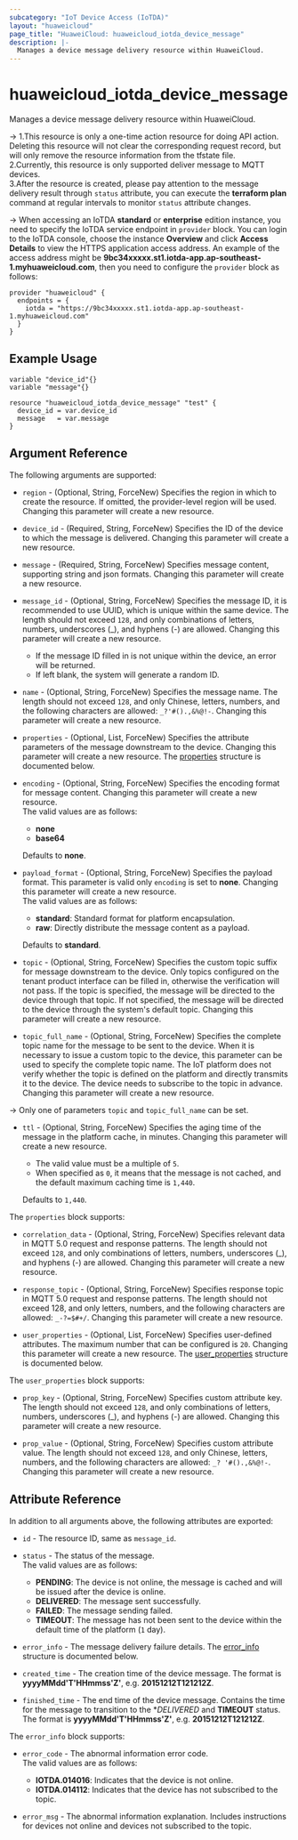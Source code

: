 ```yaml
---
subcategory: "IoT Device Access (IoTDA)"
layout: "huaweicloud"
page_title: "HuaweiCloud: huaweicloud_iotda_device_message"
description: |-
  Manages a device message delivery resource within HuaweiCloud.
---
```


# huaweicloud_iotda_device_message

Manages a device message delivery resource within HuaweiCloud.

-> 1.This resource is only a one-time action resource for doing API action. Deleting this resource will not clear
  the corresponding request record, but will only remove the resource information from the tfstate file.
  <br>2.Currently, this resource is only supported deliver message to MQTT devices.
  <br>3.After the resource is created, please pay attention to the message delivery result through `status` attribute,
  you can execute the **terraform plan** command at regular intervals to monitor `status` attribute changes.

-> When accessing an IoTDA **standard** or **enterprise** edition instance, you need to specify the IoTDA service
  endpoint in `provider` block.
  You can login to the IoTDA console, choose the instance **Overview** and click **Access Details**
  to view the HTTPS application access address. An example of the access address might be
  **9bc34xxxxx.st1.iotda-app.ap-southeast-1.myhuaweicloud.com**, then you need to configure the
  `provider` block as follows:

  ```hcl
  provider "huaweicloud" {
    endpoints = {
      iotda = "https://9bc34xxxxx.st1.iotda-app.ap-southeast-1.myhuaweicloud.com"
    }
  }
  ```

## Example Usage

```hcl
variable "device_id"{}
variable "message"{}

resource "huaweicloud_iotda_device_message" "test" {
  device_id = var.device_id
  message   = var.message
}
```

## Argument Reference

The following arguments are supported:

* `region` - (Optional, String, ForceNew) Specifies the region in which to create the resource.
  If omitted, the provider-level region will be used. Changing this parameter will create a new resource.

* `device_id` - (Required, String, ForceNew) Specifies the ID of the device to which the message is delivered.
  Changing this parameter will create a new resource.

* `message` - (Required, String, ForceNew) Specifies message content, supporting string and json formats.
  Changing this parameter will create a new resource.

* `message_id` - (Optional, String, ForceNew) Specifies the message ID, it is recommended to use UUID, which is unique
  within the same device. The length should not exceed `128`, and only combinations of letters, numbers,
  underscores (_), and hyphens (-) are allowed. Changing this parameter will create a new resource.
  + If the message ID filled in is not unique within the device, an error will be returned.
  + If left blank, the system will generate a random ID.

* `name` - (Optional, String, ForceNew) Specifies the message name. The length should not exceed `128`, and only
  Chinese, letters, numbers, and the following characters are allowed: `_?'#().,&%@!-`.
  Changing this parameter will create a new resource.

* `properties` - (Optional, List, ForceNew) Specifies the attribute parameters of the message downstream to the device.
  Changing this parameter will create a new resource.
  The [properties](#iotda_properties) structure is documented below.

* `encoding` - (Optional, String, ForceNew) Specifies the encoding format for message content.
  Changing this parameter will create a new resource.  
  The valid values are as follows:
  + **none**
  + **base64**

  Defaults to **none**.

* `payload_format` - (Optional, String, ForceNew) Specifies the payload format. This parameter is valid only `encoding`
  is set to **none**. Changing this parameter will create a new resource.  
  The valid values are as follows:
  + **standard**: Standard format for platform encapsulation.
  + **raw**: Directly distribute the message content as a payload.

  Defaults to **standard**.

* `topic` - (Optional, String, ForceNew) Specifies the custom topic suffix for message downstream to the device.
  Only topics configured on the tenant product interface can be filled in, otherwise the verification will not pass.
  If the topic is specified, the message will be directed to the device through that topic. If not specified, the
  message will be directed to the device through the system's default topic.
  Changing this parameter will create a new resource.

* `topic_full_name` - (Optional, String, ForceNew) Specifies the complete topic name for the message to be sent to the
  device. When it is necessary to issue a custom topic to the device, this parameter can be used to specify the complete
  topic name. The IoT platform does not verify whether the topic is defined on the platform and directly transmits it to
  the device. The device needs to subscribe to the topic in advance.
  Changing this parameter will create a new resource.

-> Only one of parameters `topic` and `topic_full_name` can be set.

* `ttl` - (Optional, String, ForceNew) Specifies the aging time of the message in the platform cache, in minutes.
  Changing this parameter will create a new resource.
  + The valid value must be a multiple of `5`.
  + When specified as `0`, it means that the message is not cached, and the default maximum caching time is `1,440`.

  Defaults to `1,440`.

<a name="iotda_properties"></a>
The `properties` block supports:

* `correlation_data` - (Optional, String, ForceNew) Specifies relevant data in MQTT 5.0 request and response patterns.
  The length should not exceed `128`, and only combinations of letters, numbers, underscores (_), and hyphens (-) are
  allowed. Changing this parameter will create a new resource.

* `response_topic` - (Optional, String, ForceNew) Specifies response topic in MQTT 5.0 request and response patterns.
  The length should not exceed 128, and only letters, numbers, and the following characters are allowed: `_-?=$#+/`.
  Changing this parameter will create a new resource.

* `user_properties` - (Optional, List, ForceNew) Specifies user-defined attributes. The maximum number that can be
  configured is `20`. Changing this parameter will create a new resource.
  The [user_properties](#iotda_user_properties) structure is documented below.

<a name="iotda_user_properties"></a>
The `user_properties` block supports:

* `prop_key` - (Optional, String, ForceNew) Specifies custom attribute key. The length should not exceed `128`, and only
  combinations of letters, numbers, underscores (_), and hyphens (-) are allowed.
  Changing this parameter will create a new resource.

* `prop_value` - (Optional, String, ForceNew) Specifies custom attribute value. The length should not exceed `128`, and
  only Chinese, letters, numbers, and the following characters are allowed: `_? '#().,&%@!-`.
  Changing this parameter will create a new resource.

## Attribute Reference

In addition to all arguments above, the following attributes are exported:

* `id` - The resource ID, same as `message_id`.

* `status` - The status of the message.  
  The valid values are as follows:
  + **PENDING**: The device is not online, the message is cached and will be issued after the device is online.
  + **DELIVERED**: The message sent successfully.
  + **FAILED**: The message sending failed.
  + **TIMEOUT**: The message has not been sent to the device within the default time of the platform (`1` day).

* `error_info` - The message delivery failure details.
  The [error_info](#iotda_error_info) structure is documented below.

* `created_time` - The creation time of the device message.
  The format is **yyyyMMdd'T'HHmmss'Z'**, e.g. **20151212T121212Z**.

* `finished_time` - The end time of the device message. Contains the time for the message to transition to the
  **DELIVERED* and **TIMEOUT** status. The format is **yyyyMMdd'T'HHmmss'Z'**, e.g. **20151212T121212Z**.

<a name="iotda_error_info"></a>
The `error_info` block supports:

* `error_code` - The abnormal information error code.  
  The valid values are as follows:
  + **IOTDA.014016**: Indicates that the device is not online.
  + **IOTDA.014112**: Indicates that the device has not subscribed to the topic.

* `error_msg` - The abnormal information explanation. Includes instructions for devices not online and devices not
  subscribed to the topic.
